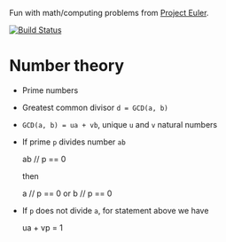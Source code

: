 Fun with math/computing problems from [Project Euler](https://projecteuler.net).

[![Build Status](https://travis-ci.org/lsbardel/mathfun.svg?branch=master)](https://travis-ci.org/lsbardel/mathfun)


Number theory
=============

* Prime numbers
* Greatest common divisor ``d = GCD(a, b)``
* ``GCD(a, b) = ua + vb``, unique ``u`` and ``v`` natural numbers
* If prime ``p`` divides number ``ab``
    
    ab // p == 0
  
  then
  
    a // p == 0 or b // p == 0

* If ``p`` does not divide ``a``, for statement above we have

    ua + vp = 1
  
